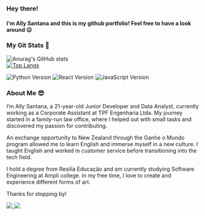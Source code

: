 <h3>Hey there!</h3>
<h4> I'm Ally Santana and this is my github portfolio! Feel free to have a look around 😉</h4>

<h3> My Git Stats 🌟 </h3>

![Anurag's GitHub stats](https://github-readme-stats.vercel.app/api?username=ally-sr&show_icons=true&theme=radical) <br>
[![Top Langs](https://github-readme-stats.vercel.app/api/top-langs/?username=ally-sr&hide_progress=true)](https://github.com/ally-sr/github-readme-stats) <br>


![Python Version](https://img.shields.io/badge/python-3.11-pink)
 ![React Version](https://badgen.net/badge/react/17.0.2/blue) ![JavaScript Version](https://img.shields.io/badge/javascript-ES6-yellow)



<h3>About Me 😎</h3>

<p>
I’m Ally Santana, a 21-year-old Junior Developer and Data Analyst, currently working as a Corporate Assistant at TPF Engenharia Ltda. My journey started in a family-run law office, where I helped out with small tasks and discovered my passion for contributing.

An exchange opportunity to New Zealand through the Ganhe o Mundo program allowed me to learn English and immerse myself in a new culture. I taught English and worked in customer service before transitioning into the tech field.

I hold a degree from Resilia Educação and am currently studying Software Engineering at Ampli college. In my free time, I love to create and experience different forms of art.

Thanks for stopping by!

  <a href="https://mailto:contato.allysantana@gmail.com"><img src="https://img.shields.io/badge/Gmail-D14836?style=for-the-badge&logo=gmail&logoColor=white"/> </a>
  <a href="https://www.linkedin.com/in/allysantana/"><img src="https://img.shields.io/badge/LinkedIn-0077B5?style=for-the-badge&logo=linkedin&logoColor=white"/> </a>
</p>

